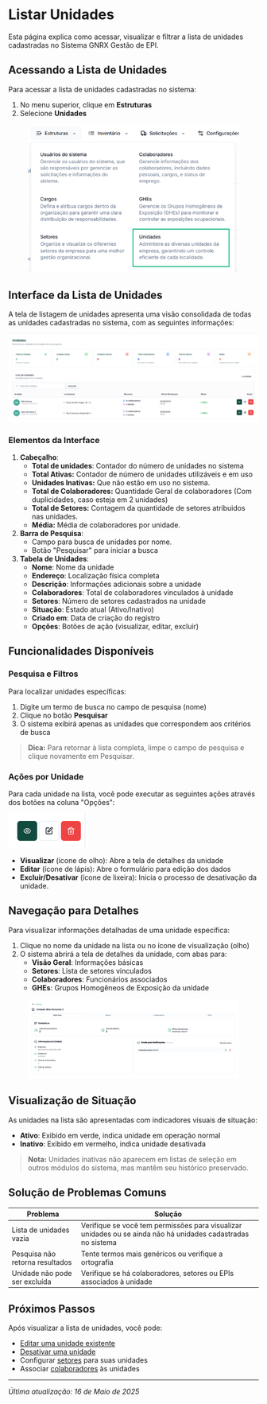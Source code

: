 # Listar Unidades

Esta página explica como acessar, visualizar e filtrar a lista de unidades cadastradas no Sistema GNRX Gestão de EPI.

## Acessando a Lista de Unidades

Para acessar a lista de unidades cadastradas no sistema:

1. No menu superior, clique em **Estruturas**
2. Selecione **Unidades**

<figure><img src="../../.gitbook/assets/image (6).png" alt=""><figcaption></figcaption></figure>

## Interface da Lista de Unidades

A tela de listagem de unidades apresenta uma visão consolidada de todas as unidades cadastradas no sistema, com as seguintes informações:

![Lista de Unidades](<../../.gitbook/assets/image (5).png>)

### Elementos da Interface

1. **Cabeçalho**:
   * **Total de unidades**: Contador do número de unidades no sistema
   * **Total Ativas:** Contador de número de unidades utilizáveis e em uso
   * **Unidades Inativas:** Que não estão em uso no sistema.
   * **Total de Colaboradores:** Quantidade Geral de colaboradores (Com duplicidades, caso esteja em 2 unidades)
   * **Total de Setores:** Contagem da quantidade de setores atribuidos nas unidades.
   * **Média:** Média de colaboradores por unidade.
2. **Barra de Pesquisa**:
   * Campo para busca de unidades por nome.
   * Botão "Pesquisar" para iniciar a busca
3. **Tabela de Unidades**:
   * **Nome**: Nome da unidade
   * **Endereço**: Localização física completa
   * **Descrição**: Informações adicionais sobre a unidade
   * **Colaboradores**: Total de colaboradores vinculados à unidade
   * **Setores**: Número de setores cadastrados na unidade
   * **Situação**: Estado atual (Ativo/Inativo)
   * **Criado em**: Data de criação do registro
   * **Opções**: Botões de ação (visualizar, editar, excluir)

## Funcionalidades Disponíveis

### Pesquisa e Filtros

Para localizar unidades específicas:

1. Digite um termo de busca no campo de pesquisa (nome)
2. Clique no botão **Pesquisar**
3. O sistema exibirá apenas as unidades que correspondem aos critérios de busca

> **Dica:** Para retornar à lista completa, limpe o campo de pesquisa e clique novamente em Pesquisar.

### Ações por Unidade

Para cada unidade na lista, você pode executar as seguintes ações através dos botões na coluna "Opções":

![Botões de Ação](<../../.gitbook/assets/image (7).png>)

* **Visualizar** (ícone de olho): Abre a tela de detalhes da unidade
* **Editar** (ícone de lápis): Abre o formulário para edição dos dados
* **Excluir/Desativar** (ícone de lixeira): Inicia o processo de desativação da unidade.

## Navegação para Detalhes

Para visualizar informações detalhadas de uma unidade específica:

1. Clique no nome da unidade na lista ou no ícone de visualização (olho)
2. O sistema abrirá a tela de detalhes da unidade, com abas para:
   * **Visão Geral**: Informações básicas
   * **Setores**: Lista de setores vinculados
   * **Colaboradores**: Funcionários associados
   * **GHEs**: Grupos Homogêneos de Exposição da unidade

<figure><img src="../../.gitbook/assets/image (9).png" alt=""><figcaption></figcaption></figure>



## Visualização de Situação

As unidades na lista são apresentadas com indicadores visuais de situação:

* **Ativo**: Exibido em verde, indica unidade em operação normal
* **Inativo**: Exibido em vermelho, indica unidade desativada

> **Nota:** Unidades inativas não aparecem em listas de seleção em outros módulos do sistema, mas mantêm seu histórico preservado.

## Solução de Problemas Comuns

| Problema                        | Solução                                                                                                      |
| ------------------------------- | ------------------------------------------------------------------------------------------------------------ |
| Lista de unidades vazia         | Verifique se você tem permissões para visualizar unidades ou se ainda não há unidades cadastradas no sistema |
| Pesquisa não retorna resultados | Tente termos mais genéricos ou verifique a ortografia                                                        |
| Unidade não pode ser excluída   | Verifique se há colaboradores, setores ou EPIs associados à unidade                                          |

## Próximos Passos

Após visualizar a lista de unidades, você pode:

* [Editar uma unidade existente](editar-unidade.md)
* [Desativar uma unidade](desativar-unidade.md)
* Configurar [setores](../setores/) para suas unidades
* Associar [colaboradores](../colaboradores/) às unidades

***

_Última atualização: 16 de Maio de 2025_
